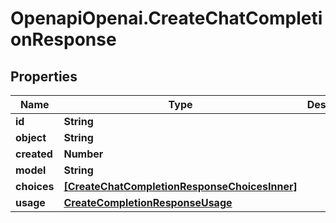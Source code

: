 # OpenapiOpenai.CreateChatCompletionResponse

## Properties

Name | Type | Description | Notes
------------ | ------------- | ------------- | -------------
**id** | **String** |  | 
**object** | **String** |  | 
**created** | **Number** |  | 
**model** | **String** |  | 
**choices** | [**[CreateChatCompletionResponseChoicesInner]**](CreateChatCompletionResponseChoicesInner.md) |  | 
**usage** | [**CreateCompletionResponseUsage**](CreateCompletionResponseUsage.md) |  | [optional] 



